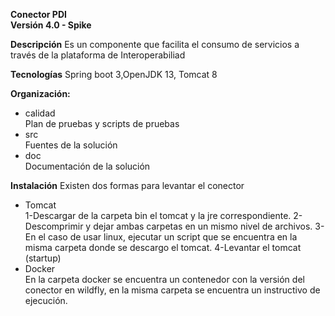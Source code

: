 <b>Conector PDI </b> <br/>
<b>Versión  4.0 - Spike</b> <br/>

<b>Descripción</b>
Es un componente que facilita el consumo de servicios a través de la plataforma de Interoperabiliad

<b>Tecnologías</b>
Spring boot 3,OpenJDK 13, Tomcat 8

<b>Organización:</b><br/>
<ul>
  <li>calidad<br/>
Plan de pruebas y scripts de pruebas <br/></li>
  <li>src<br/>
Fuentes de la solución<br/></li>
  <li>doc<br/>
Documentación de la solución<br/></li>
</ul>

<b>Instalación</b>
Existen dos formas para levantar el conector
<ul>
<li>Tomcat</li>
1-Descargar de la carpeta bin el tomcat y la jre correspondiente.
2-Descomprimir y dejar ambas carpetas en un mismo nivel de archivos.
3-En el caso de usar linux, ejecutar un script que se encuentra en la misma carpeta donde se descargo el tomcat.
4-Levantar el tomcat (startup)
<li>Docker</li>
En la carpeta docker se encuentra un contenedor con la versión del conector en wildfly,
en la misma carpeta se encuentra un instructivo de ejecución.
</ul>
